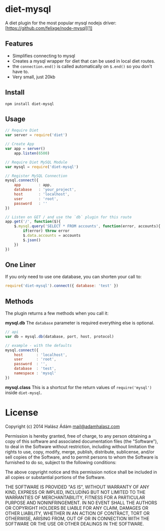 # **diet-mysql**
A diet plugin for the most popular mysql nodejs driver:
[https://github.com/felixge/node-mysql][1]

## **Features**
- Simplifies connecting to mysql
- Creates a mysql wrapper for diet that can be used in local diet routes.
- the `connection.end()` is called automatically on `$.end()` so you don't have to.
- Very small, just 20kb

## **Install**
```
npm install diet-mysql
```

## **Usage**
```js
// Require Diet
var server = require('diet')

// Create App
var app = server()
    app.listen(6500)

// Require Diet MySQL Module
var mysql = require('diet-mysql')

// Register MySQL Connection
mysql.connect({ 
	app        : app, 
	database   : 'your_project',
	host       : 'localhost',
	user       : 'root',
	password   : ''
})

// Listen on GET / and use the `db` plugin for this route
app.get('/', function($){
    $.mysql.query('SELECT * FROM accounts', function(error, accounts){
    	if(error) throw error
		$.data.accounts = accounts
		$.json()
	})
})
```

## **One Liner**
If you only need to use one database, you can shorten your call to:
```js
require('diet-mysql').connect({ database: 'test' })
```

## **Methods**
The plugin returns a few methods when you call it:

**mysql.db**
The `database` parameter is required everything else is optional.

```js
// api
var db = mysql.db(database, port, host, protocol)
```

```js
// example - with the defaults
mysql.connect({
	host      : 'localhost',
	user      : 'root',
	password  : '',
	database  : 'test',
	namespace : 'mysql'
})
```

**mysql.class**
This is a shortcut for the return values of `require('mysql')` inside `diet-mysql`.

# License
Copyright (c) 2014 Halász Ádám <mail@adamhalasz.com>

Permission is hereby granted, free of charge, to any person obtaining a copy
of this software and associated documentation files (the "Software"), to deal
in the Software without restriction, including without limitation the rights
to use, copy, modify, merge, publish, distribute, sublicense, and/or sell
copies of the Software, and to permit persons to whom the Software is
furnished to do so, subject to the following conditions:

The above copyright notice and this permission notice shall be included in
all copies or substantial portions of the Software.

THE SOFTWARE IS PROVIDED "AS IS", WITHOUT WARRANTY OF ANY KIND, EXPRESS OR
IMPLIED, INCLUDING BUT NOT LIMITED TO THE WARRANTIES OF MERCHANTABILITY,
FITNESS FOR A PARTICULAR PURPOSE AND NONINFRINGEMENT. IN NO EVENT SHALL THE
AUTHORS OR COPYRIGHT HOLDERS BE LIABLE FOR ANY CLAIM, DAMAGES OR OTHER
LIABILITY, WHETHER IN AN ACTION OF CONTRACT, TORT OR OTHERWISE, ARISING FROM,
OUT OF OR IN CONNECTION WITH THE SOFTWARE OR THE USE OR OTHER DEALINGS IN
THE SOFTWARE.


  [1]: https://github.com/felixge/node-mysql